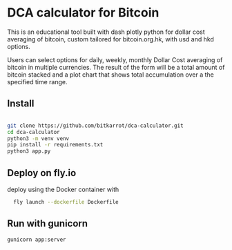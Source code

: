 # DCA calculator for Bitcoin

This is an educational tool built with dash plotly python for dollar cost averaging of bitcoin, custom tailored for bitcoin.org.hk, with usd and hkd options.

Users can select options for daily, weekly, monthly Dollar Cost averaging of bitcoin in multiple currencies. The result of the form will be a total amount of bitcoin stacked and a plot chart that shows total accumulation over a the specified time range. 

## Install

```sh

git clone https://github.com/bitkarrot/dca-calculator.git
cd dca-calculator
python3 -m venv venv 
pip install -r requirements.txt
python3 app.py
```

## Deploy on fly.io

deploy using the Docker container with 

```sh
  fly launch --dockerfile Dockerfile
```

## Run with gunicorn

```sh
gunicorn app:server

```
